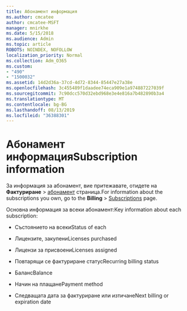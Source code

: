 ```yaml
---
title: Абонамент информация
ms.author: cmcatee
author: cmcatee-MSFT
manager: mnirkhe
ms.date: 5/15/2018
ms.audience: Admin
ms.topic: article
ROBOTS: NOINDEX, NOFOLLOW
localization_priority: Normal
ms.collection: Adm_O365
ms.custom:
- "490"
- "1500032"
ms.assetid: 14d2d36a-37cd-4d72-8344-85447e27a38e
ms.openlocfilehash: 3c455489f1daadee74eca909e1a974887227039f
ms.sourcegitcommit: 7c90dcc570d32ebd968e3e4e816a7b482890b3a4
ms.translationtype: MT
ms.contentlocale: bg-BG
ms.lasthandoff: 08/13/2019
ms.locfileid: "36388301"
---
```

# <a name="subscription-information"></a><span data-ttu-id="629e3-102">Абонамент информация</span><span class="sxs-lookup"><span data-stu-id="629e3-102">Subscription information</span></span>

<span data-ttu-id="629e3-103">За информация за абонамент, вие притежавате, отидете на **Фактуриране** \> [абонамент](https://go.microsoft.com/fwlink/p/?linkid=842054) страница.</span><span class="sxs-lookup"><span data-stu-id="629e3-103">For information about the subscriptions you own, go to the **Billing** \> [Subscriptions](https://go.microsoft.com/fwlink/p/?linkid=842054) page.</span></span>
  
<span data-ttu-id="629e3-104">Основна информация за всеки абонамент:</span><span class="sxs-lookup"><span data-stu-id="629e3-104">Key information about each subscription:</span></span>
  
- <span data-ttu-id="629e3-105">Състоянието на всеки</span><span class="sxs-lookup"><span data-stu-id="629e3-105">Status of each</span></span>

- <span data-ttu-id="629e3-106">Лицензите, закупени</span><span class="sxs-lookup"><span data-stu-id="629e3-106">Licenses purchased</span></span>

- <span data-ttu-id="629e3-107">Лицензи за присвоени</span><span class="sxs-lookup"><span data-stu-id="629e3-107">Licenses assigned</span></span>

- <span data-ttu-id="629e3-108">Повтарящи се фактуриране статус</span><span class="sxs-lookup"><span data-stu-id="629e3-108">Recurring billing status</span></span>

- <span data-ttu-id="629e3-109">Баланс</span><span class="sxs-lookup"><span data-stu-id="629e3-109">Balance</span></span>

- <span data-ttu-id="629e3-110">Начин на плащане</span><span class="sxs-lookup"><span data-stu-id="629e3-110">Payment method</span></span>

- <span data-ttu-id="629e3-111">Следващата дата за фактуриране или изтичане</span><span class="sxs-lookup"><span data-stu-id="629e3-111">Next billing or expiration date</span></span>
